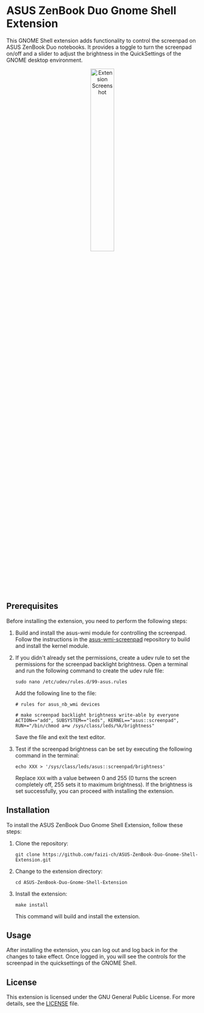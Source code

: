 # ASUS ZenBook Duo Gnome Shell Extension

This GNOME Shell extension adds functionality to control the screenpad on ASUS ZenBook Duo notebooks. It provides a toggle to turn the screenpad on/off and a slider to adjust the brightness in the QuickSettings of the GNOME desktop environment.

<div align="center">
  <img src="https://github.com/faizi-ch/ASUS-ZenBook-Duo-Gnome-Shell-Extension/assets/33290441/e83f11f9-39c9-4420-8043-3e6a2b7e9ab1" alt="Extension Screenshot" width="35%">
</div>

## Prerequisites

Before installing the extension, you need to perform the following steps:

1. Build and install the asus-wmi module for controlling the screenpad. Follow the instructions in the [asus-wmi-screenpad](https://github.com/Plippo/asus-wmi-screenpad) repository to build and install the kernel module.

2. If you didn't already set the permissions, create a udev rule to set the permissions for the screenpad backlight brightness. Open a terminal and run the following command to create the udev rule file:

   ```shell
   sudo nano /etc/udev/rules.d/99-asus.rules
   ```

   Add the following line to the file:

   ```shell
   # rules for asus_nb_wmi devices

   # make screenpad backlight brightness write-able by everyone
   ACTION=="add", SUBSYSTEM=="leds", KERNEL=="asus::screenpad", RUN+="/bin/chmod a+w /sys/class/leds/%k/brightness"
   ```

   Save the file and exit the text editor.

3. Test if the screenpad brightness can be set by executing the following command in the terminal:

   ```shell
   echo XXX > '/sys/class/leds/asus::screenpad/brightness'
   ```

   Replace `XXX` with a value between 0 and 255 (0 turns the screen completely off, 255 sets it to maximum brightness). If the brightness is set successfully, you can proceed with installing the extension.

## Installation

To install the ASUS ZenBook Duo Gnome Shell Extension, follow these steps:

1. Clone the repository:

   ```shell
   git clone https://github.com/faizi-ch/ASUS-ZenBook-Duo-Gnome-Shell-Extension.git
   ```

2. Change to the extension directory:

   ```shell
   cd ASUS-ZenBook-Duo-Gnome-Shell-Extension
   ```

3. Install the extension:

   ```shell
   make install
   ```

   This command will build and install the extension.

## Usage

After installing the extension, you can log out and log back in for the changes to take effect. Once logged in, you will see the controls for the screenpad in the quicksettings of the GNOME Shell.

## License

This extension is licensed under the GNU General Public License. For more details, see the [LICENSE](LICENSE) file.

```
